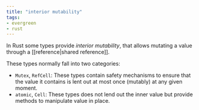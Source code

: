 ```yaml
---
title: "interior mutability"
tags:
- evergreen
- rust
---
```


In Rust some types provide _interior mutability_, that allows mutating a value through a [[reference|shared reference]].

These types normally fall into two categories:

- `Mutex`, `RefCell`: These types contain safety mechanisms to ensure that the value it contains is lent out at most once (mutably) at any given moment.
- `atomic`, `Cell`: These types does not lend out the inner value but provide methods to manipulate value in place.